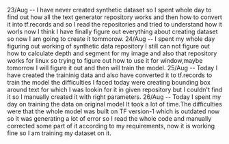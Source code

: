 23/Aug -- I have never created synthetic dataset so I spent whole day to find out how all the text generator repository works and then how to convert it into tf.records and so I read the repositories and tried to understand how it worls now I think I have finally figure out everything about creating dataset so now I am going to create it tommorow.
24/Aug -- I spent my whole day figuring out working of synthetic data repository I still can not figure out how to calculate depth and segment for my image and also that repository works for linux so trying to figure out how to use it for window,maybe tomorrow I will figure it out and then will train the model.
25/Aug -- Today I have created the traininig data and also have converted it to tf.records to train the model the difficulties I faced today were creating bounding box around text for which I was lookin for it in given repository but I couldn't find it so I manually created it with right parameters.
26/Aug -- Today I spent my day on training the data on original model It took a lot of time.The difficulties were that the whole model was built on TF version-1 which is outdated now so it was generating a lot of error so I read the whole code and manually corrected some part of it according to my requirements, now it is working fine so I am training my dataset on it.
